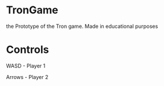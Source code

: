 # TronGame
the Prototype of the Tron game. Made in educational purposes

# Controls
WASD - Player 1

Arrows - Player 2
